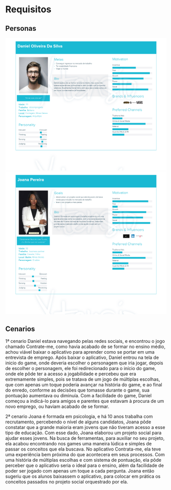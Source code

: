 # Requisitos

<h2>Personas</h2>
<img src="https://github.com/Contratame/Docs/blob/main/UntitledUserPersona.png">
<img src="https://github.com/Contratame/Docs/blob/main/UntitledUserPersona%20(1).png">

<h2>Cenarios</h2>
 
<p>1ª cenario
Daniel estava navegando pelas redes sociais, e encontrou o jogo chamado Contrate-me, como havia acabado de se formar no ensino médio, achou viável baixar o aplicativo para aprender como se portar em uma entrevista de emprego. 
Após baixar o aplicativo, Daniel entrou na tela de inicio do game, onde deveria escolher o personagem que iria jogar, depois de escolher o personagem, ele foi redirecionado para o início do game, onde ele pôde ter a acesso a jogabilidade e percebeu que era extremamente simples, pois se tratava de um jogo de múltiplas escolhas, que com apenas um toque poderia avançar na história do game, e ao final do enredo, conforme as decisões que tomasse durante o game, sua pontuação aumentava ou diminuía. Com a facilidade do game, Daniel começou a indicá-lo para amigos e parentes que estavam à procura de um novo emprego, ou haviam acabado de se formar.</p>

<p>2ª cenario
Joana é formada em psicologia, e há 10 anos trabalha com recrutamento, percebendo o nível de alguns candidatos, Joana pôde constatar que a grande maioria eram jovens que não tiveram acesso a esse tipo de educação. Com esse dado, Joana elaborou um projeto social para ajudar esses jovens. 
Na busca de ferramentas, para auxiliar no seu projeto, ela acabou encontrando nos games uma maneira lúdica e simples de passar os conceitos que ela buscava. No aplicativo Contrata-me, ela teve uma experiência bem próxima do que acontecera em seus processos. Com uma história de múltiplas escolhas e com sistema de pontuação, ela pôde perceber que o aplicativo seria o ideal para o ensino, além da facilidade de poder ser jogado com apenas um toque a cada pergunta. Joana então sugeriu que os alunos baixassem o aplicativo, para colocar em prática os conceitos passados no projeto social orquestrado por ela.</p> 
 




